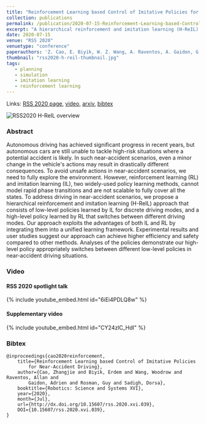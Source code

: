```yaml
---
title: "Reinforcement Learning based Control of Imitative Policies for Near-Accident Driving"
collection: publications
permalink: /publication/2020-07-15-Reinforcement-Learning-based-Control-of-Imitative-Policies-for-Near-Accident-Driving
excerpt: "A hierarchical reinforcement and imitation learning (H-ReIL) approach for learning to drive in near-accident scenarios."
date: 2020-07-15
venue: "RSS 2020"
venuetype: "conference"
paperauthors: 'Z. Cao, E. Biyik, W. Z. Wang, A. Raventos, A. Gaidon, G. Rosman, D. Sadigh'
thumbnail: "rss2020-h-reil-thumbnail.jpg"
tags:
   - planning
   - simulation
   - imitation learning
   - reinforcement learning
---
```


Links: [RSS 2020 page](https://roboticsconference.org/program/papers/39/), [video](#video), [arxiv](https://arxiv.org/abs/2007.00178), [bibtex](#bibtex)

![RSS2020 H-ReIL overview](/images/rss2020-h-reil-1.jpg)

### Abstract

Autonomous driving has achieved significant progress in recent years, but autonomous cars are still unable to tackle high-risk situations where a potential accident is likely. In such near-accident scenarios, even a minor change in the vehicle's actions may result in drastically different consequences. To avoid unsafe actions in near-accident scenarios, we need to fully explore the environment. However, reinforcement learning (RL) and imitation learning (IL), two widely-used policy learning methods, cannot model rapid phase transitions and are not scalable to fully cover all the states. To address driving in near-accident scenarios, we propose a hierarchical reinforcement and imitation learning (H-ReIL) approach that consists of low-level policies learned by IL for discrete driving modes, and a high-level policy learned by RL that switches between different driving modes. Our approach exploits the advantages of both IL and RL by integrating them into a unified learning framework. Experimental results and user studies suggest our approach can achieve higher efficiency and safety compared to other methods. Analyses of the policies demonstrate our high-level policy appropriately switches between different low-level policies in near-accident driving situations.

### Video

#### RSS 2020 spotlight talk

{% include youtube_embed.html id="6iEi4PDLQ8w" %}

#### Supplementary video

{% include youtube_embed.html id="CY24zlC_HdI" %}

### Bibtex

    @inproceedings{cao2020reinforcement,
        title={Reinforcement Learning based Control of Imitative Policies
            for Near-Accident Driving},
        author={Cao, Zhangjie and Biyik, Erdem and Wang, Woodrow and Raventos, Allan and
            Gaidon, Adrien and Rosman, Guy and Sadigh, Dorsa},
        booktitle={Robotics: Science and Systems XVI},
        year={2020},
        month={Jul},
        url={http://dx.doi.org/10.15607/rss.2020.xvi.039},
        DOI={10.15607/rss.2020.xvi.039},
    }
